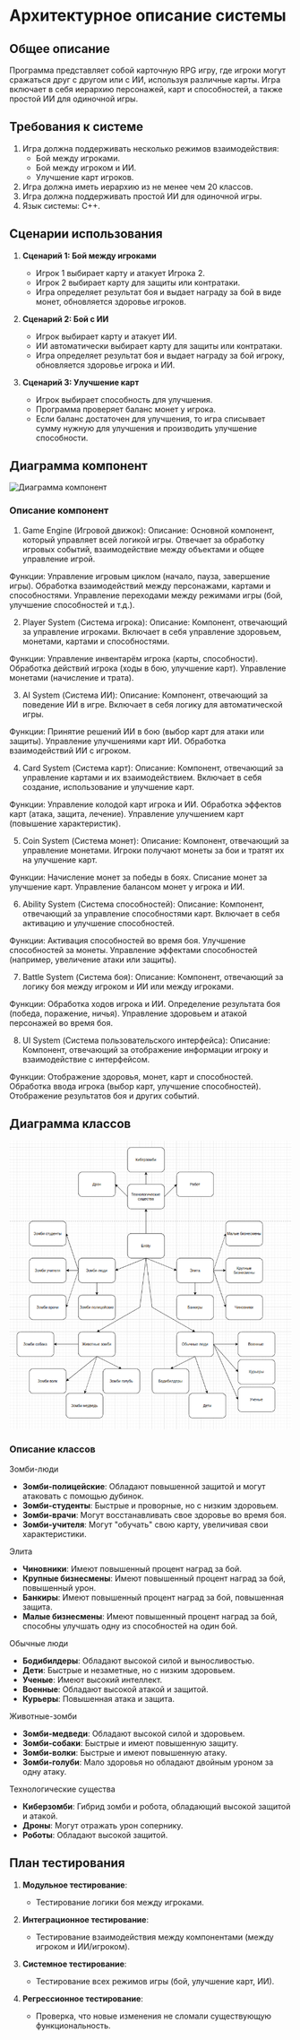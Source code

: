 # Архитектурное описание системы

## Общее описание
Программа представляет собой карточную RPG игру, где игроки могут сражаться друг с другом или с ИИ, используя различные карты. Игра включает в себя иерархию персонажей, карт и способностей, а также простой ИИ для одиночной игры.

## Требования к системе
1. Игра должна поддерживать несколько режимов взаимодействия:
   - Бой между игроками.
   - Бой между игроком и ИИ.
   - Улучшение карт игроков.
2. Игра должна иметь иерархию из не менее чем 20 классов.
3. Игра должна поддерживать простой ИИ для одиночной игры.
4. Язык системы: C++. 

## Сценарии использования
1. **Сценарий 1: Бой между игроками**
   - Игрок 1 выбирает карту и атакует Игрока 2.
   - Игрок 2 выбирает карту для защиты или контратаки.
   - Игра определяет результат боя и выдает награду за бой в виде монет, обновляется здоровье игроков.

2. **Сценарий 2: Бой с ИИ**
   - Игрок выбирает карту и атакует ИИ.
   - ИИ автоматически выбирает карту для защиты или контратаки.
   - Игра определяет результат боя и выдает награду за бой игроку, обновляется здоровье игрока и ИИ.

3. **Сценарий 3:  Улучшение карт**
   - Игрок выбирает способность для улучшения.
   - Программа проверяет баланс монет у игрока.
   - Если баланс достаточен для улучшения, то игра списывает сумму нужную для улучшения и производить улучшение способности.

## Диаграмма компонент

![Диаграмма компонент](components-1.png)

### Описание компонент

1. Game Engine (Игровой движок):
Описание: 
Основной компонент, который управляет всей логикой игры. Отвечает за обработку игровых событий, взаимодействие между объектами и общее управление игрой.

Функции:
Управление игровым циклом (начало, пауза, завершение игры).
Обработка взаимодействий между персонажами, картами и способностями.
Управление переходами между режимами игры (бой, улучшение способностей и т.д.).

2. Player System (Система игрока):
Описание: 
Компонент, отвечающий за управление игроками. Включает в себя управление здоровьем, монетами, картами и способностями.

Функции:
Управление инвентарём игрока (карты, способности).
Обработка действий игрока (ходы в бою, улучшение карт).
Управление монетами (начисление и трата).

3. AI System (Система ИИ):
Описание: 
Компонент, отвечающий за поведение ИИ в игре. Включает в себя логику для автоматической игры.

Функции:
Принятие решений ИИ в бою (выбор карт для атаки или защиты).
Управление улучшениями карт ИИ.
Обработка взаимодействий ИИ с игроком.

4. Card System (Система карт):
Описание: 
Компонент, отвечающий за управление картами и их взаимодействием. Включает в себя создание, использование и улучшение карт.

Функции:
Управление колодой карт игрока и ИИ.
Обработка эффектов карт (атака, защита, лечение).
Управление улучшением карт (повышение характеристик).

5. Coin System (Система монет):
Описание: 
Компонент, отвечающий за управление монетами. Игроки получают монеты за бои и тратят их на улучшение карт.

Функции:
Начисление монет за победы в боях.
Списание монет за улучшение карт.
Управление балансом монет у игрока и ИИ.

6. Ability System (Система способностей):
Описание: 
Компонент, отвечающий за управление способностями карт. Включает в себя активацию и улучшение способностей.

Функции:
Активация способностей во время боя.
Улучшение способностей за монеты.
Управление эффектами способностей (например, увеличение атаки или защиты).

7. Battle System (Система боя):
Описание: 
Компонент, отвечающий за логику боя между игроком и ИИ или между игроками.

Функции:
Обработка ходов игрока и ИИ.
Определение результата боя (победа, поражение, ничья).
Управление здоровьем и атакой персонажей во время боя.

8. UI System (Система пользовательского интерфейса):
Описание: 
Компонент, отвечающий за отображение информации игроку и взаимодействие с интерфейсом.

Функции:
Отображение здоровья, монет, карт и способностей.
Обработка ввода игрока (выбор карт, улучшение способностей).
Отображение результатов боя и других событий.

## Диаграмма классов

![Диаграмма классов](classes.png)

### Описание классов

Зомби-люди
- **Зомби-полицейские**: Обладают повышенной защитой и могут атаковать с помощью дубинок.
- **Зомби-студенты**: Быстрые и проворные, но с низким здоровьем.
- **Зомби-врачи**: Могут восстанавливать свое здоровье во время боя.
- **Зомби-учителя**: Могут "обучать" свою карту, увеличивая свои характеристики.

Элита
- **Чиновники**: Имеют повышенный процент наград за бой.
- **Крупные бизнесмены**: Имеют повышенный процент наград за бой, повышенный урон.
- **Банкиры**: Имеют повышенный процент наград за бой, повышенная защита.
- **Малые бизнесмены**: Имеют повышенный процент наград за бой, способны улучшать одну из способностей на один бой.

Обычные люди
- **Бодибилдеры**: Обладают высокой силой и выносливостью.
- **Дети**: Быстрые и незаметные, но с низким здоровьем.
- **Ученые**: Имеют высокий интеллект.
- **Военные**: Обладают высокой атакой и защитой.
- **Курьеры**: Повышенная атака и защита.

Животные-зомби
- **Зомби-медведи**: Обладают высокой силой и здоровьем.
- **Зомби-собаки**: Быстрые и имеют повышенную защиту.
- **Зомби-волки**: Быстрые и имеют повышенную атаку.
- **Зомби-голуби**: Мало здоровья но обладают двойным уроном за одну атаку.

Технологические существа
- **Киберзомби**: Гибрид зомби и робота, обладающий высокой защитой и атакой.
- **Дроны**: Могут отражать урон сопернику.
- **Роботы**: Обладают высокой защитой.

## План тестирования
1. **Модульное тестирование**:
   - Тестирование логики боя между игроками.

2. **Интеграционное тестирование**:
   - Тестирование взаимодействия между компонентами (между игроком и ИИ/игроком).

3. **Системное тестирование**:
   - Тестирование всех режимов игры (бой, улучшение карт, ИИ).

4. **Регрессионное тестирование**:
   - Проверка, что новые изменения не сломали существующую функциональность.